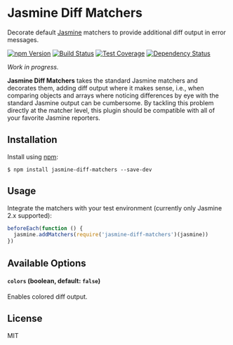 # Jasmine Diff Matchers

Decorate default [Jasmine][] matchers to provide additional diff output in
error messages.

[![npm Version][npm-badge]][npm]
[![Build Status][build-badge]][build-status]
[![Test Coverage][coverage-badge]][coverage-result]
[![Dependency Status][dep-badge]][dep-status]

_Work in progress._

__Jasmine Diff Matchers__ takes the standard Jasmine matchers and decorates
them, adding diff output where it makes sense, i.e., when comparing objects and
arrays where noticing differences by eye with the standard Jasmine output can
be cumbersome. By tackling this problem directly at the matcher level, this
plugin should be compatible with all of your favorite Jasmine reporters.

## Installation

Install using [npm][]:

    $ npm install jasmine-diff-matchers --save-dev

## Usage

Integrate the matchers with your test environment (currently only Jasmine 2.x
supported):

```js
beforeEach(function () {
  jasmine.addMatchers(require('jasmine-diff-matchers')(jasmine))
})
```

## Available Options

#### `colors` (boolean, default: `false`)

Enables colored diff output.

## License

MIT

[build-badge]: https://img.shields.io/travis/jimf/karma-min-reporter/master.svg
[build-status]: https://travis-ci.org/jimf/karma-min-reporter
[npm-badge]: https://img.shields.io/npm/v/karma-min-reporter.svg
[npm]: https://www.npmjs.org/package/karma-min-reporter
[coverage-badge]: https://img.shields.io/coveralls/jimf/karma-min-reporter.svg
[coverage-result]: https://coveralls.io/r/jimf/karma-min-reporter
[dep-badge]: https://img.shields.io/david/jimf/karma-min-reporter.svg
[dep-status]: https://david-dm.org/jimf/karma-min-reporter
[Jasmine]: https://jasmine.github.io/
